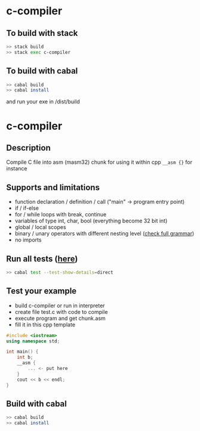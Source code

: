 # c-compiler

## To build with stack

``` bash
>> stack build
>> stack exec c-compiler
```

## To build with cabal

``` bash
>> cabal build
>> cabal install
```
and run your exe in /dist/build
# c-compiler

## Description
Compile C file into asm (masm32) chunk for using 
it within cpp `__asm {}` for instance

## Supports and limitations
- function declaration / definition / call ("main" -> program entry point)
- if / if-else
- for / while loops with break, continue
- variables of type int, char, bool (everything become 32 bit int)
- global / local scopes
- binary / unary operators with different nesting level ([check full grammar](src/Compiler/Syntax))
- no imports

## Run all tests ([here](test/Spec.hs))
```bash
>> cabal test --test-show-details=direct
```

## Test your example
- build c-compiler or run in interpreter
- create file test.c with code to compile
- execute program and get chunk.asm
- fill it in this cpp template

```c++
#include <iostream>
using namespace std;

int main() {
	int b;
	__asm {
		... <- put here
	}
	cout << b << endl;
}
```

## Build with cabal

``` bash
>> cabal build
>> cabal install
```
